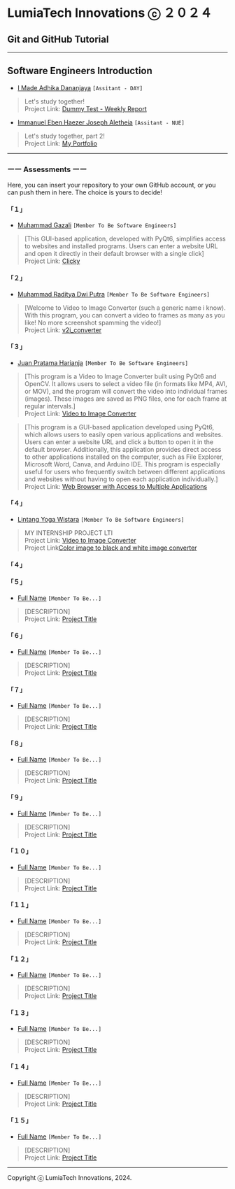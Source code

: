 # LumiaTech Innovations ⓒ ２０２４

## Git and GitHub Tutorial

---
## Software Engineers Introduction

- [I Made Adhika Dananjaya](https://github.com/kingofaris) `[Assitant - DAY]`

> Let's study together!  
> Project Link: [Dummy Test - Weekly Report](https://github.com/kingofaris/weekly-report)

- [Immanuel Eben Haezer Joseph Aletheia](https://github.com/kingofaris) `[Assitant - NUE]`

> Let's study together, part 2!  
> Project Link: [My Portfolio](https://eintswavex.github.io)

---

### ーー Assessments ーー

Here, you can insert your repository to your own GitHub account, or you can push them in here. The choice is yours to decide!

#### 「１」

- [Muhammad Gazali](https://github.com/xagafax) `[Member To Be Software Engineers]`

> [This GUI-based application, developed with PyQt6, simplifies access to websites and installed programs. Users can enter a website URL and open it directly in their default browser with a single click]  
> Project Link: [Clicky](https://github.com/xagafax/belajar)

#### 「２」

- [Muhammad Raditya Dwi Putra](https://github.com/petorikooru) `[Member To Be Software Engineers]`

> [Welcome to Video to Image Converter (such a generic name i know). With this program, you can convert a video to frames as many as you like! No more screenshot spamming the video!]  
> Project Link: [v2i_converter](https://github.com/petorikooru/v2i_converter)

#### 「３」

- [Juan Pratama Harianja](https://github.com/juuneverseen) `[Member To Be Software Engineers]`

> [This program is a Video to Image Converter built using PyQt6 and OpenCV. It allows users to select a video file (in formats like MP4, AVI, or MOV), and the program will convert the video into individual frames (images). These images are saved as PNG files, one for each frame at regular intervals.]  
> Project Link: [Video to Image Converter](https://github.com/juuneverseen/My_Project/tree/main/Tugas_Bonus)

> [This program is a GUI-based application developed using PyQt6, which allows users to easily open various applications and websites. Users can enter a website URL and click a button to open it in the default browser. Additionally, this application provides direct access to other applications installed on the computer, such as File Explorer, Microsoft Word, Canva, and Arduino IDE. This program is especially useful for users who frequently switch between different applications and websites without having to open each application individually.]
> Project Link: [Web Browser with Access to Multiple Applications](https://github.com/juuneverseen/My_Project/tree/main/Tugas_Normal)

#### 「４」

- [Lintang Yoga Wistara](https://github.com/linseayw) `[Member To Be Software Engineers]`
> MY INTERNSHIP PROJECT LTI  
> Project Link: [Video to Image Converter](https://github.com/linseayw/testLTI/tree/c514985472c1eb429427dd7e2684d28e43b04c53/Video%20to%20Image%20Converter)  
> Project Link[Color image to black and white image converter](https://github.com/linseayw/testLTI/tree/b062fd9f08e483deb16c8d42358c1c3835fbdd87/Video%20to%20Image%20Converter)

#### 「４」

#### 「５」

- [Full Name](https://www.google.com) `[Member To Be...]`

> [DESCRIPTION]  
> Project Link: [Project Title](https://www.google.com)

#### 「６」

- [Full Name](https://www.google.com) `[Member To Be...]`

> [DESCRIPTION]  
> Project Link: [Project Title](https://www.google.com)

#### 「７」

- [Full Name](https://www.google.com) `[Member To Be...]`

> [DESCRIPTION]  
> Project Link: [Project Title](https://www.google.com)

#### 「８」

- [Full Name](https://www.google.com) `[Member To Be...]`

> [DESCRIPTION]  
> Project Link: [Project Title](https://www.google.com)

#### 「９」

- [Full Name](https://www.google.com) `[Member To Be...]`

> [DESCRIPTION]  
> Project Link: [Project Title](https://www.google.com)

#### 「１０」

- [Full Name](https://www.google.com) `[Member To Be...]`

> [DESCRIPTION]  
> Project Link: [Project Title](https://www.google.com)

#### 「１１」

- [Full Name](https://www.google.com) `[Member To Be...]`

> [DESCRIPTION]  
> Project Link: [Project Title](https://www.google.com)

#### 「１２」

- [Full Name](https://www.google.com) `[Member To Be...]`

> [DESCRIPTION]  
> Project Link: [Project Title](https://www.google.com)

#### 「１３」

- [Full Name](https://www.google.com) `[Member To Be...]`

> [DESCRIPTION]  
> Project Link: [Project Title](https://www.google.com)

#### 「１４」

- [Full Name](https://www.google.com) `[Member To Be...]`

> [DESCRIPTION]  
> Project Link: [Project Title](https://www.google.com)

#### 「１５」

- [Full Name](https://www.google.com) `[Member To Be...]`

> [DESCRIPTION]  
> Project Link: [Project Title](https://www.google.com)

---

Copyright ⓒ LumiaTech Innovations, 2024.

